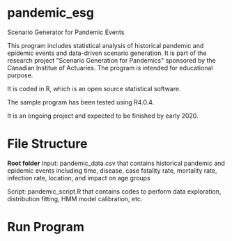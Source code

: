 # pandemic_esg
Scenario Generator for Pandemic Events

This program includes statistical analysis of historical pandemic and epidemic events and data-driven scenario generation. It is part of the research project "Scenario Generation for Pandemics" sponsored by the Canadian Institue of Actuaries. The program is intended for educational purpose.

It is coded in R, which is an open source statistical software.

The sample program has been tested using R4.0.4.

It is an ongoing project and expected to be finished by early 2020.

# File Structure 
**Root folder**
Input: pandemic_data.csv that contains historical pandemic and epidemic events including time, disease, case fatality rate, mortality rate, infection rate, location, and impact on age groups

Script: pandemic_script.R that contains codes to perform data exploration, distribution fitting, HMM model calibration, etc.

# Run Program


